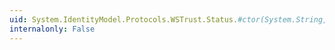 ```yaml
---
uid: System.IdentityModel.Protocols.WSTrust.Status.#ctor(System.String,System.String)
internalonly: False
---
```


